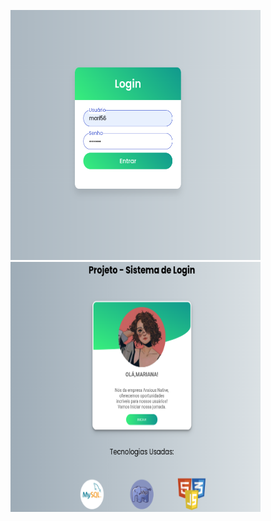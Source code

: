 <img src="cap2.png" width="400px" height="400px"></img>
<img src="cap1.png" width="400px" height="400px"></img>
